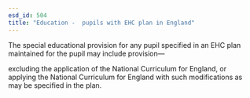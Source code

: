 ```yaml
---
esd_id: 504
title: "Education -  pupils with EHC plan in England"
---
```


The special educational provision for any pupil specified in an EHC plan maintained for the pupil may include provision— 

 excluding the application of the National Curriculum for England, or
applying the National Curriculum for England with such modifications as may be specified in the plan.

